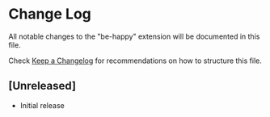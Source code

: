 # Change Log

All notable changes to the "be-happy" extension will be documented in this file.

Check [Keep a Changelog](http://keepachangelog.com/) for recommendations on how to structure this file.

## [Unreleased]

- Initial release